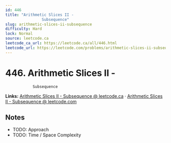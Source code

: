 ```yaml
--- 
id: 446
title: "Arithmetic Slices II -
                Subsequence"
slug: arithmetic-slices-ii-subsequence
difficulty: Hard
lock: Normal
source: leetcode.ca
leetcode_ca_url: https://leetcode.ca/all/446.html
leetcode_url: https://leetcode.com/problems/arithmetic-slices-ii-subsequence/
---
```


# 446. Arithmetic Slices II -
                Subsequence

**Links:** [Arithmetic Slices II -
                Subsequence @ leetcode.ca](https://leetcode.ca/all/446.html) · [Arithmetic Slices II -
                Subsequence @ leetcode.com](https://leetcode.com/problems/arithmetic-slices-ii-subsequence/)

## Notes
- TODO: Approach
- TODO: Time / Space Complexity
